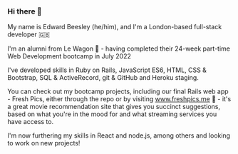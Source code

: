 ### Hi there 👋

My name is Edward Beesley (he/him), and I'm a London-based full-stack developer :uk:

I'm an alumni from Le Wagon :minibus: - having completed their 24-week part-time Web Development bootcamp in July 2022

I've developed skills in Ruby on Rails, JavaScript ES6, HTML, CSS & Bootstrap, SQL & ActiveRecord, git & GitHub and Heroku staging.

You can check out my bootcamp projects, including our final Rails web app - Fresh Pics, either through the repo or by visiting www.freshpics.me :movie_camera: - it's a great movie recommendation site that gives you succinct suggestions, based on what you're in the mood for and what streaming services you have access to.

I'm now furthering my skills in React and node.js, among others and looking to work on new projects!

<!--
**EdBeese/EdBeese** is a ✨ _special_ ✨ repository because its `README.md` (this file) appears on your GitHub profile.

Here are some ideas to get you started:

- 🔭 I’m currently working on ...
- 🌱 I’m currently learning ...
- 👯 I’m looking to collaborate on ...
- 🤔 I’m looking for help with ...
- 💬 Ask me about ...
- 📫 How to reach me: ...
- 😄 Pronouns: ...
- ⚡ Fun fact: ...
-->
